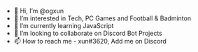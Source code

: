 - 👋 Hi, I’m @ogxun
- 👀 I’m interested in Tech, PC Games and Football & Badminton
- 🌱 I’m currently learning JavaScript
- 💞️ I’m looking to collaborate on Discord Bot Projects
- 📫 How to reach me - xun#3620, Add me on Discord

<!---
ogxun/ogxun is a ✨ special ✨ repository because its `README.md` (this file) appears on your GitHub profile.
You can click the Preview link to take a look at your changes.
--->
